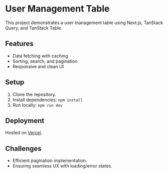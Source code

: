 # User Management Table

This project demonstrates a user management table using Next.js, TanStack Query, and TanStack Table.

## Features

- Data fetching with caching
- Sorting, search, and pagination
- Responsive and clean UI

## Setup

1. Clone the repository.
2. Install dependencies: `npm install`
3. Run locally: `npm run dev`

## Deployment

Hosted on [Vercel](https://your-vercel-link).

## Challenges

- Efficient pagination implementation.
- Ensuring seamless UX with loading/error states.

